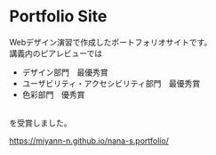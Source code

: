 # Portfolio Site

Webデザイン演習で作成したポートフォリオサイトです。<br>
講義内のピアレビューでは<br>
<ul>
<li>デザイン部門　最優秀賞</li>
<li>ユーザビリティ・アクセシビリティ部門　最優秀賞</li>
<li>色彩部門　優秀賞</li>
</ul>
<br>
を受賞しました。

<https://miyann-n.github.io/nana-s.portfolio/>

